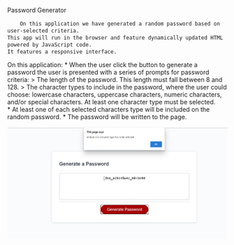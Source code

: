 
Password Generator


        On this application we have generated a random password based on user-selected criteria. 
    This app will run in the browser and feature dynamically updated HTML  powered by JavaScript code. 
    It features a responsive interface.


On this application: 
    * When the user click the button to generate a password the user is presented with a series of prompts for password criteria:
        > The length of the password. This length must fall between 8 and 128. 
        > The character types to include in the password, where the user could choose:
            lowercase characters, 
            uppercase characters, 
            numeric characters, and/or 
            special characters.
            At least one character type must be selected.    
    * At least one of each selected characters type will be included on the random password. 
    * The password will be written to the page.

![password generator demo](./Password_Generator_Demo.jpg)

